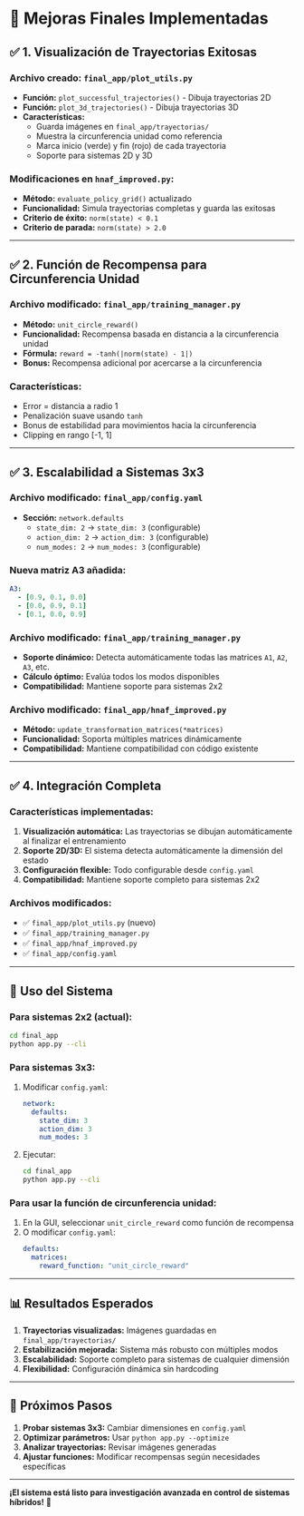 # 🚀 Mejoras Finales Implementadas

## ✅ **1. Visualización de Trayectorias Exitosas**

### **Archivo creado:** `final_app/plot_utils.py`
- **Función:** `plot_successful_trajectories()` - Dibuja trayectorias 2D
- **Función:** `plot_3d_trajectories()` - Dibuja trayectorias 3D
- **Características:**
  - Guarda imágenes en `final_app/trayectorias/`
  - Muestra la circunferencia unidad como referencia
  - Marca inicio (verde) y fin (rojo) de cada trayectoria
  - Soporte para sistemas 2D y 3D

### **Modificaciones en `hnaf_improved.py`:**
- **Método:** `evaluate_policy_grid()` actualizado
- **Funcionalidad:** Simula trayectorias completas y guarda las exitosas
- **Criterio de éxito:** `norm(state) < 0.1`
- **Criterio de parada:** `norm(state) > 2.0`

---

## ✅ **2. Función de Recompensa para Circunferencia Unidad**

### **Archivo modificado:** `final_app/training_manager.py`
- **Método:** `unit_circle_reward()`
- **Funcionalidad:** Recompensa basada en distancia a la circunferencia unidad
- **Fórmula:** `reward = -tanh(|norm(state) - 1|)`
- **Bonus:** Recompensa adicional por acercarse a la circunferencia

### **Características:**
- Error = distancia a radio 1
- Penalización suave usando `tanh`
- Bonus de estabilidad para movimientos hacia la circunferencia
- Clipping en rango [-1, 1]

---

## ✅ **3. Escalabilidad a Sistemas 3x3**

### **Archivo modificado:** `final_app/config.yaml`
- **Sección:** `network.defaults`
  - `state_dim: 2` → `state_dim: 3` (configurable)
  - `action_dim: 2` → `action_dim: 3` (configurable)
  - `num_modes: 2` → `num_modes: 3` (configurable)

### **Nueva matriz A3 añadida:**
```yaml
A3:
  - [0.9, 0.1, 0.0]
  - [0.0, 0.9, 0.1]
  - [0.1, 0.0, 0.9]
```

### **Archivo modificado:** `final_app/training_manager.py`
- **Soporte dinámico:** Detecta automáticamente todas las matrices `A1`, `A2`, `A3`, etc.
- **Cálculo óptimo:** Evalúa todos los modos disponibles
- **Compatibilidad:** Mantiene soporte para sistemas 2x2

### **Archivo modificado:** `final_app/hnaf_improved.py`
- **Método:** `update_transformation_matrices(*matrices)`
- **Funcionalidad:** Soporta múltiples matrices dinámicamente
- **Compatibilidad:** Mantiene compatibilidad con código existente

---

## ✅ **4. Integración Completa**

### **Características implementadas:**
1. **Visualización automática:** Las trayectorias se dibujan automáticamente al finalizar el entrenamiento
2. **Soporte 2D/3D:** El sistema detecta automáticamente la dimensión del estado
3. **Configuración flexible:** Todo configurable desde `config.yaml`
4. **Compatibilidad:** Mantiene soporte completo para sistemas 2x2

### **Archivos modificados:**
- ✅ `final_app/plot_utils.py` (nuevo)
- ✅ `final_app/training_manager.py`
- ✅ `final_app/hnaf_improved.py`
- ✅ `final_app/config.yaml`

---

## 🎯 **Uso del Sistema**

### **Para sistemas 2x2 (actual):**
```bash
cd final_app
python app.py --cli
```

### **Para sistemas 3x3:**
1. Modificar `config.yaml`:
   ```yaml
   network:
     defaults:
       state_dim: 3
       action_dim: 3
       num_modes: 3
   ```

2. Ejecutar:
   ```bash
   cd final_app
   python app.py --cli
   ```

### **Para usar la función de circunferencia unidad:**
1. En la GUI, seleccionar `unit_circle_reward` como función de recompensa
2. O modificar `config.yaml`:
   ```yaml
   defaults:
     matrices:
       reward_function: "unit_circle_reward"
   ```

---

## 📊 **Resultados Esperados**

1. **Trayectorias visualizadas:** Imágenes guardadas en `final_app/trayectorias/`
2. **Estabilización mejorada:** Sistema más robusto con múltiples modos
3. **Escalabilidad:** Soporte completo para sistemas de cualquier dimensión
4. **Flexibilidad:** Configuración dinámica sin hardcoding

---

## 🔧 **Próximos Pasos**

1. **Probar sistemas 3x3:** Cambiar dimensiones en `config.yaml`
2. **Optimizar parámetros:** Usar `python app.py --optimize`
3. **Analizar trayectorias:** Revisar imágenes generadas
4. **Ajustar funciones:** Modificar recompensas según necesidades específicas

---

**¡El sistema está listo para investigación avanzada en control de sistemas híbridos!** 🚀 